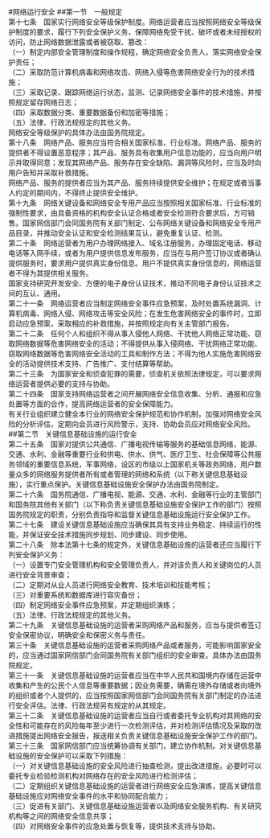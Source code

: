 #网络运行安全
##第一节　一般规定<br/>
第十七条　国家实行网络安全等级保护制度。网络运营者应当按照网络安全等级保护制度的要求，履行下列安全保护义务，保障网络免受干扰、破坏或者未经授权的访问，防止网络数据泄露或者被窃取、篡改：<br/>
（一）制定内部安全管理制度和操作规程，确定网络安全负责人，落实网络安全保护责任；<br/>
（二）采取防范计算机病毒和网络攻击、网络入侵等危害网络安全行为的技术措施；<br/>
（三）采取记录、跟踪网络运行状态，监测、记录网络安全事件的技术措施，并按照规定留存网络日志；<br/>
（四）采取数据分类、重要数据备份和加密等措施；<br/>
（五）法律、行政法规规定的其他义务。<br/>
网络安全等级保护的具体办法由国务院规定。<br/>
第十八条　网络产品、服务应当符合相关国家标准、行业标准。网络产品、服务的提供者不得设置恶意程序；其产品、服务具有收集用户信息功能的，应当向用户明示并取得同意；发现其网络产品、服务存在安全缺陷、漏洞等风险时，应当及时向用户告知并采取补救措施。<br/>
网络产品、服务的提供者应当为其产品、服务持续提供安全维护；在规定或者当事人约定的期间内，不得终止提供安全维护。<br/>
第十九条　网络关键设备和网络安全专用产品应当按照相关国家标准、行业标准的强制性要求，由具备资格的机构安全认证合格或者安全检测符合要求后，方可销售。国家网信部门会同国务院有关部门制定、公布网络关键设备和网络安全专用产品目录，并推动安全认证和安全检测结果互认，避免重复认证、检测。<br/>
第二十条　网络运营者为用户办理网络接入、域名注册服务，办理固定电话、移动电话等入网手续，或者为用户提供信息发布服务，应当在与用户签订协议或者确认提供服务时，要求用户提供真实身份信息。用户不提供真实身份信息的，网络运营者不得为其提供相关服务。<br/>
国家支持研究开发安全、方便的电子身份认证技术，推动不同电子身份认证技术之间的互认、通用。<br/>
第二十一条　网络运营者应当制定网络安全事件应急预案，及时处置系统漏洞、计算机病毒、网络入侵、网络攻击等安全风险；在发生危害网络安全的事件时，立即启动应急预案，采取相应的补救措施，并按照规定向有关主管部门报告。<br/>
第二十二条　任何个人和组织不得从事入侵他人网络、干扰他人网络正常功能、窃取网络数据等危害网络安全的活动；不得提供从事入侵网络、干扰网络正常功能、窃取网络数据等危害网络安全活动的工具和制作方法；不得为他人实施危害网络安全的活动提供技术支持、广告推广、支付结算等帮助。<br/>
第二十三条　为国家安全和侦查犯罪的需要，侦查机关依照法律规定，可以要求网络运营者提供必要的支持与协助。<br/>
第二十四条　国家支持网络运营者之间开展网络安全信息收集、分析、通报和应急处置等方面的合作，提高网络运营者的安全保障能力。<br/>
有关行业组织建立健全本行业的网络安全保护规范和协作机制，加强对网络安全风险的分析评估，定期向会员进行风险警示，支持、协助会员应对网络安全风险。<br/>
##第二节　关键信息基础设施的运行安全<br/>
第二十五条　国家对提供公共通信、广播电视传输等服务的基础信息网络，能源、交通、水利、金融等重要行业和供电、供水、供气、医疗卫生、社会保障等公共服务领域的重要信息系统，军事网络，设区的市级以上国家机关等政务网络，用户数量众多的网络服务提供者所有或者管理的网络和系统（以下称关键信息基础设施），实行重点保护。关键信息基础设施安全保护办法由国务院制定。<br/>
第二十六条　国务院通信、广播电视、能源、交通、水利、金融等行业的主管部门和国务院其他有关部门（以下称负责关键信息基础设施安全保护工作的部门）按照国务院规定的职责，分别负责指导和监督关键信息基础设施运行安全保护工作。<br/>
第二十七条　建设关键信息基础设施应当确保其具有支持业务稳定、持续运行的性能，并保证安全技术措施同步规划、同步建设、同步使用。<br/>
第二十八条　除本法第十七条的规定外，关键信息基础设施的运营者还应当履行下列安全保护义务：<br/>
（一）设置专门安全管理机构和安全管理负责人，并对该负责人和关键岗位的人员进行安全背景审查；<br/>
（二）定期对从业人员进行网络安全教育、技术培训和技能考核；<br/>
（三）对重要系统和数据库进行容灾备份；<br/>
（四）制定网络安全事件应急预案，并定期组织演练；<br/>
（五）法律、行政法规规定的其他义务。<br/>
第二十九条　关键信息基础设施的运营者采购网络产品和服务，应当与提供者签订安全保密协议，明确安全和保密义务与责任。<br/>
第三十条　关键信息基础设施的运营者采购网络产品或者服务，可能影响国家安全的，应当通过国家网信部门会同国务院有关部门组织的安全审查。具体办法由国务院规定。<br/>
第三十一条　关键信息基础设施的运营者应当在中华人民共和国境内存储在运营中收集和产生的公民个人信息等重要数据；因业务需要，确需在境外存储或者向境外的组织或者个人提供的，应当按照国家网信部门会同国务院有关部门制定的办法进行安全评估。法律、行政法规另有规定的从其规定。<br/>
第三十二条　关键信息基础设施的运营者应当自行或者委托专业机构对其网络的安全性和可能存在的风险每年至少进行一次检测评估，并对检测评估情况及采取的改进措施提出网络安全报告，报送相关负责关键信息基础设施安全保护工作的部门。<br/>
第三十三条　国家网信部门应当统筹协调有关部门，建立协作机制。对关键信息基础设施的安全保护可以采取下列措施：<br/>
（一）对关键信息基础设施的安全风险进行抽查检测，提出改进措施，必要时可以委托专业检验检测机构对网络存在的安全风险进行检测评估；<br/>
（二）定期组织关键信息基础设施的运营者进行网络安全应急演练，提高关键信息基础设施应对网络安全事件的水平和协同配合能力；<br/>
（三）促进有关部门、关键信息基础设施运营者以及网络安全服务机构、有关研究机构等之间的网络安全信息共享；<br/>
（四）对网络安全事件的应急处置与恢复等，提供技术支持与协助。<br/>
